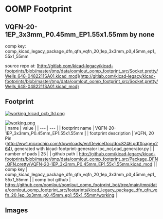 # OOMP Footprint  
## VQFN-20-1EP_3x3mm_P0.45mm_EP1.55x1.55mm  by none  
  
oomp key: oomp_kicad_legacy_package_dfn_qfn_vqfn_20_1ep_3x3mm_p0_45mm_ep1_55x1_55mm  
  
source repo at: [http://gitlab.com/kicad-legacy/kicad-footprints/blob/master/tmp/data/oomlout_oomp_footprint_src/Socket.pretty/Wells_648-0482211SA01.kicad_mod](http://gitlab.com/kicad-legacy/kicad-footprints/blob/master/tmp/data/oomlout_oomp_footprint_src/Socket.pretty/Wells_648-0482211SA01.kicad_mod)  
## Footprint  
  
[![working_kicad_pcb_3d.png](working_kicad_pcb_3d_600.png)](working_kicad_pcb_3d.png)  
  
[![working.png](working_600.png)](working.png)  
| name | value | 
| --- | --- | 
| footprint name | VQFN-20-1EP_3x3mm_P0.45mm_EP1.55x1.55mm | 
| footprint description | VQFN, 20 Pin (http://ww1.microchip.com/downloads/en/DeviceDoc/doc8246.pdf#page=264), generated with kicad-footprint-generator ipc_noLead_generator.py | 
| number of pads | 25 | 
| github path | http://github.com/kicad-legacy/kicad-footprints/blob/master/tmp/data/oomlout_oomp_footprint_src/Package_DFN_QFN.pretty/VQFN-20-1EP_3x3mm_P0.45mm_EP1.55x1.55mm.kicad_mod | 
| oomp key | oomp_kicad_legacy_package_dfn_qfn_vqfn_20_1ep_3x3mm_p0_45mm_ep1_55x1_55mm | 
| oomp bot github | https://github.com/oomlout/oomlout_oomp_footprint_bot/tree/main/tmp/data/oomlout_oomp_footprint_src/footprints/kicad_legacy_package_dfn_qfn_vqfn_20_1ep_3x3mm_p0_45mm_ep1_55x1_55mm/working | 
## Images  
